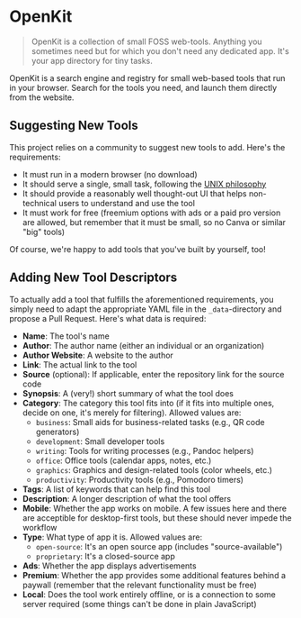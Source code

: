 # OpenKit

> OpenKit is a collection of small FOSS web-tools. Anything you sometimes need
> but for which you don't need any dedicated app. It's your app directory for
> tiny tasks.

OpenKit is a search engine and registry for small web-based tools that run in
your browser. Search for the tools you need, and launch them directly from the
website.

## Suggesting New Tools

This project relies on a community to suggest new tools to add. Here's the
requirements:

* It must run in a modern browser (no download)
* It should serve a single, small task, following the [UNIX philosophy](https://linux.die.net/Linux-CLI/c1089.htm)
* It should provide a reasonably well thought-out UI that helps non-technical
  users to understand and use the tool
* It must work for free (freemium options with ads or a paid pro version are
  allowed, but remember that it must be small, so no Canva or similar "big"
  tools)

Of course, we're happy to add tools that you've built by yourself, too!

## Adding New Tool Descriptors

To actually add a tool that fulfills the aforementioned requirements, you simply
need to adapt the appropriate YAML file in the `_data`-directory and propose a
Pull Request. Here's what data is required:

* **Name**: The tool's name
* **Author**: The author name (either an individual or an organization)
* **Author Website**: A website to the author
* **Link**: The actual link to the tool
* **Source** (optional): If applicable, enter the repository link for the source
  code
* **Synopsis**: A (very!) short summary of what the tool does
* **Category**: The category this tool fits into (if it fits into multiple ones,
  decide on one, it's merely for filtering). Allowed values are:
  * `business`: Small aids for business-related tasks (e.g., QR code generators)
  * `development`: Small developer tools
  * `writing`: Tools for writing processes (e.g., Pandoc helpers)
  * `office`: Office tools (calendar apps, notes, etc.)
  * `graphics`: Graphics and design-related tools (color wheels, etc.)
  * `productivity`: Productivity tools (e.g., Pomodoro timers)
* **Tags**: A list of keywords that can help find this tool
* **Description**: A longer description of what the tool offers
* **Mobile**: Whether the app works on mobile. A few issues here and there are
  acceptible for desktop-first tools, but these should never impede the workflow
* **Type**: What type of app it is. Allowed values are:
  * `open-source`: It's an open source app (includes "source-available")
  * `proprietary`: It's a closed-source app
* **Ads**: Whether the app displays advertisements
* **Premium**: Whether the app provides some additional features behind a
  paywall (remember that the relevant functionality must be free)
* **Local**: Does the tool work entirely offline, or is a connection to some
  server required (some things can't be done in plain JavaScript)
